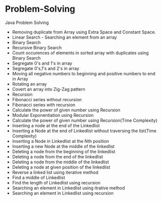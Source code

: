 # Problem-Solving
Java Problem Solving
* Removing duplicate from Array using Extra Space and Constant Space.
* Linear Search - Searching an element from an array
* Binary Search
* Recursive Binary Search
* Count occurences of elements in sorted array with duplicates using Binary Search
* Segregate 0's and 1's in array
* Segregate 0's,1's and 2's in array
* Moving all negative numbers to beginning and positive numbers to end in Array
* Rotating an array
* Covert an array into Zig-Zag pattern
* Recursion
* Fibonacci series without recursion
* Fibonacci series with recursion
* Calculate the power of given number using Recursion
* Modular Exponentiation using Recursion
* Calculate the power of given number using Recursion(Time Complexity)
* Inserting a node at the end of the Linkedlist
* Inserting a Node at the end of Linkedlist without traversing the list(Time Complexity)
* Inserting a Node in Linkedlist at the Nth position
* Inserting a new Node at the middle of the linkedlist
* Deleting a node from the beginning of the linkedlist
* Deleting a node from the end of the linkedlist
* Deleting a node from the middle of the linkedlist
* Deleting a node at given position of the linkedlist
* Reverse a linked list using iterative method
* Find a middle of Linkedlist
* Find the length of Linkedlist using recursion
* Searching an element in Linkedlist using itrative method
* Searching an element in Linkedlist using recursion